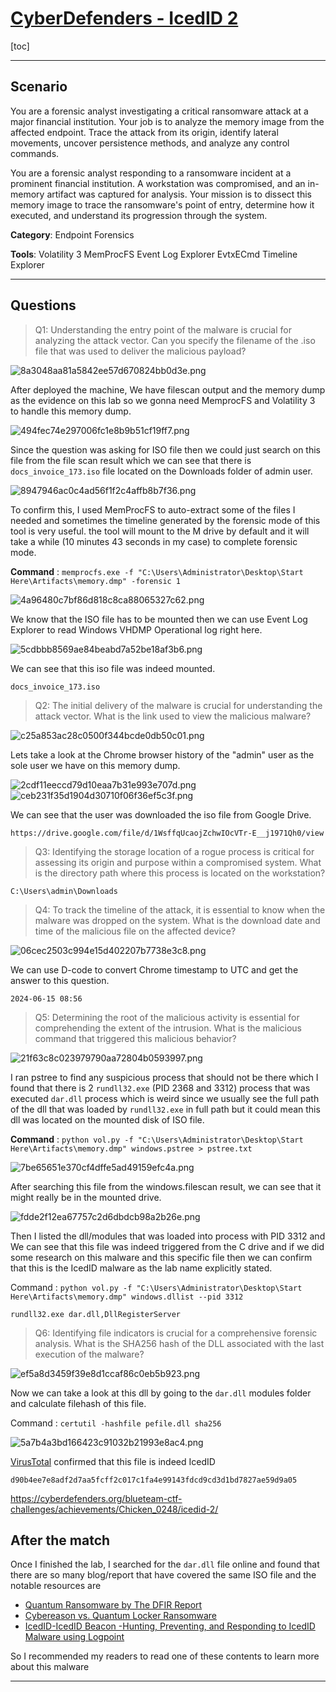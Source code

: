 # [CyberDefenders - IcedID 2](https://cyberdefenders.org/blueteam-ctf-challenges/icedid-2/)
[toc]
* * *
## Scenario
You are a forensic analyst investigating a critical ransomware attack at a major financial institution. Your job is to analyze the memory image from the affected endpoint. Trace the attack from its origin, identify lateral movements, uncover persistence methods, and analyze any control commands.

You are a forensic analyst responding to a ransomware incident at a prominent financial institution. A workstation was compromised, and an in-memory artifact was captured for analysis. Your mission is to dissect this memory image to trace the ransomware's point of entry, determine how it executed, and understand its progression through the system.

**Category**: Endpoint Forensics

**Tools**:
Volatility 3
MemProcFS
Event Log Explorer
EvtxECmd
Timeline Explorer

* * *
## Questions
>Q1: Understanding the entry point of the malware is crucial for analyzing the attack vector. Can you specify the filename of the .iso file that was used to deliver the malicious payload?

![8a3048aa81a5842ee57d670824bb0d3e.png](../../_resources/8a3048aa81a5842ee57d670824bb0d3e.png)

 After deployed the machine, We have filescan output and the memory dump as the evidence on this lab so we gonna need MemprocFS and Volatility 3 to handle this memory dump.

![494fec74e297006fc1e8b9b51cf19ff7.png](../../_resources/494fec74e297006fc1e8b9b51cf19ff7.png)

Since the question was asking for ISO file then we could just search on this file from the file scan result which we can see that there is `docs_invoice_173.iso` file located on the Downloads folder of admin user.

![8947946ac0c4ad56f1f2c4affb8b7f36.png](../../_resources/8947946ac0c4ad56f1f2c4affb8b7f36.png)

To confirm this, I used MemProcFS to auto-extract some of the files I needed and sometimes the timeline generated by the forensic mode of this tool is very useful. the tool will mount to the M drive by default and it will take a while (10 minutes 43 seconds in my case) to complete forensic mode.

**Command** : `memprocfs.exe -f "C:\Users\Administrator\Desktop\Start Here\Artifacts\memory.dmp" -forensic 1`

![4a96480c7bf86d818c8ca88065327c62.png](../../_resources/4a96480c7bf86d818c8ca88065327c62.png)

We know that the ISO file has to be mounted then we can use Event Log Explorer to read Windows VHDMP Operational log right here.

![5cdbbb8569ae84beabd7a52be18af3b6.png](../../_resources/5cdbbb8569ae84beabd7a52be18af3b6.png)

We can see that this iso file was indeed mounted.

```
docs_invoice_173.iso
```

>Q2: The initial delivery of the malware is crucial for understanding the attack vector. What is the link used to view the malicious malware?

![c25a853ac28c0500f344bcde0db50c01.png](../../_resources/c25a853ac28c0500f344bcde0db50c01.png)

Lets take a look at the Chrome browser history of the "admin" user as the sole user we have on this memory dump.

![2cdf11eeccd79d10eaa7b31e993e707d.png](../../_resources/2cdf11eeccd79d10eaa7b31e993e707d.png)
![ceb231f35d1904d30710f06f36ef5c3f.png](../../_resources/ceb231f35d1904d30710f06f36ef5c3f.png)

We can see that the user was downloaded the iso file from Google Drive.

```
https://drive.google.com/file/d/1WsffqUcaojZchwIOcVTr-E__j1971Qh0/view
```

>Q3: Identifying the storage location of a rogue process is critical for assessing its origin and purpose within a compromised system. What is the directory path where this process is located on the workstation?
```
C:\Users\admin\Downloads
```

>Q4: To track the timeline of the attack, it is essential to know when the malware was dropped on the system. What is the download date and time of the malicious file on the affected device?

![06cec2503c994e15d402207b7738e3c8.png](../../_resources/06cec2503c994e15d402207b7738e3c8.png)

We can use D-code to convert Chrome timestamp to UTC and get the answer to this question.

```
2024-06-15 08:56
```

>Q5: Determining the root of the malicious activity is essential for comprehending the extent of the intrusion. What is the malicious command that triggered this malicious behavior?

![21f63c8c023979790aa72804b0593997.png](../../_resources/21f63c8c023979790aa72804b0593997.png)

I ran pstree to find any suspicious process that should not be there which I found that there is 2 `rundll32.exe` (PID 2368 and 3312) process that was executed `dar.dll` process which is weird since we usually see the full path of the dll that was loaded by `rundll32.exe` in full path but it could mean this dll was located on the mounted disk of ISO file.

**Command** : `python vol.py -f "C:\Users\Administrator\Desktop\Start Here\Artifacts\memory.dmp" windows.pstree > pstree.txt`

![7be65651e370cf4dffe5ad49159efc4a.png](../../_resources/7be65651e370cf4dffe5ad49159efc4a.png)

After searching this file from the windows.filescan result, we can see that it might really be in the mounted drive.

![fdde2f12ea67757c2d6dbdcb98a2b26e.png](../../_resources/fdde2f12ea67757c2d6dbdcb98a2b26e.png)

Then I listed the dll/modules that was loaded into process with PID 3312 and We can see that this file was indeed triggered from the C drive and if we did some research on this malware and this specific file then we can confirm that this is the IcedID malware as the lab name explicitly stated.

Command : `python vol.py -f "C:\Users\Administrator\Desktop\Start Here\Artifacts\memory.dmp" windows.dllist --pid 3312`

```
rundll32.exe dar.dll,DllRegisterServer
```

>Q6: Identifying file indicators is crucial for a comprehensive forensic analysis. What is the SHA256 hash of the DLL associated with the last execution of the malware?

![ef5a8d3459f39e8d1ccaf86c0eb5b923.png](../../_resources/ef5a8d3459f39e8d1ccaf86c0eb5b923.png)

Now we can take a look at this dll by going to the `dar.dll` modules folder and calculate filehash of this file.

Command : `certutil -hashfile pefile.dll sha256`

![5a7b4a3bd166423c91032b21993e8ac4.png](../../_resources/5a7b4a3bd166423c91032b21993e8ac4.png)

[VirusTotal](https://www.virustotal.com/gui/file/d90b4ee7e8adf2d7aa5fcff2c017c1fa4e99143fdcd9cd3d1bd7827ae59d9a05) confirmed that this file is indeed IcedID 

```
d90b4ee7e8adf2d7aa5fcff2c017c1fa4e99143fdcd9cd3d1bd7827ae59d9a05
```

https://cyberdefenders.org/blueteam-ctf-challenges/achievements/Chicken_0248/icedid-2/ 

## After the match
Once I finished the lab, I searched for the `dar.dll` file online and found that there are so many blog/report that have covered the same ISO file and the notable resources are 
- [Quantum Ransomware by The DFIR Report](https://thedfirreport.com/2022/04/25/quantum-ransomware/)
- [Cybereason vs. Quantum Locker Ransomware](https://www.cybereason.com/blog/cybereason-vs.-quantum-locker-ransomware)
- [IcedID-IcedID Beacon -Hunting, Preventing, and Responding to IcedID Malware using Logpoint](https://www.logpoint.com/wp-content/uploads/2022/11/icedid.pdf)

So I recommended my readers to read one of these contents to learn more about this malware
* * *

